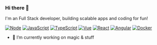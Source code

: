 ### Hi there 👋

I'm an Full Stack developer, building scalable apps and coding for fun!

[![Node](https://aleen42.github.io/badges/src/node.svg)](https://github.com/aleen42/badges)
[![JavaScript](https://aleen42.github.io/badges/src/javascript.svg)](https://github.com/aleen42/badges)
[![TypeScript](https://aleen42.github.io/badges/src/typescript.svg)](https://github.com/aleen42/badges)
[![Vue](https://aleen42.github.io/badges/src/vue.svg)](https://github.com/aleen42/badges)
[![React](https://aleen42.github.io/badges/src/react.svg)](https://github.com/aleen42/badges)
[![Angular](https://aleen42.github.io/badges/src/angular.svg)](https://github.com/aleen42/badges)
[![Docker](https://aleen42.github.io/badges/src/docker.svg)](https://github.com/aleen42/badges)

- 🔭 I’m currently working on magic & stuff
